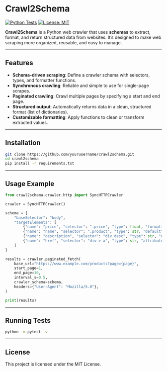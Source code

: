 # Crawl2Schema
[![Python Tests](https://github.com/cvcvka5/crawl2schema/actions/workflows/python-tests.yml/badge.svg)](https://github.com/cvcvka5/crawl2schema/actions/workflows/python-tests.yml)
[![License: MIT](https://img.shields.io/badge/License-MIT-yellow.svg)](https://opensource.org/licenses/MIT)

**Crawl2Schema** is a Python web crawler that uses **schemas** to extract, format, and return structured data from websites. It’s designed to make web scraping more organized, reusable, and easy to manage.

---

## Features

* **Schema-driven scraping**: Define a crawler schema with selectors, types, and formatter functions.
* **Synchronous crawling**: Reliable and simple to use for single-page scrapes.
* **Paginated crawling**: Crawl multiple pages by specifying a start and end page.
* **Structured output**: Automatically returns data in a clean, structured format (list of dictionaries).
* **Customizable formatting**: Apply functions to clean or transform extracted values.

---

## Installation

```bash
git clone https://github.com/yourusername/crawl2schema.git
cd crawl2schema
pip install -r requirements.txt
```

---

## Usage Example

```python
from crawl2schema.crawler.http import SyncHTTPCrawler

crawler = SyncHTTPCrawler()

schema = {
    "baseSelector": "body",
    "targetElements": [
        {"name": "price", "selector": ".price", "type": float, "formatter": lambda price: round(price, 2)},
        {"name": "name", "selector": ".product", "type": str, "default": "NO NAME"},
        {"name": "description", "selector": "div.desc", "type": str, "default": None, "formatter": lambda desc: desc.lower()[:10]},
        {"name": "href", "selector": "div > a", "type": str, "attribute": "href"},
    ]
}

results = crawler.paginated_fetch(
    base_url="https://www.example.com/products?page={page}",
    start_page=1,
    end_page=10,
    interval_s=0.5,
    crawler_schema=schema,
    headers={"User-Agent": "Mozilla/5.0"},
)

print(results)
```

---

## Running Tests

```bash
python -m pytest -v
```

---

## License

This project is licensed under the MIT License.
